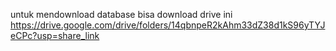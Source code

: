 untuk mendownload database bisa download drive ini
https://drive.google.com/drive/folders/14qbnpeR2kAhm33dZ38d1kS96yTYJeCPc?usp=share_link
